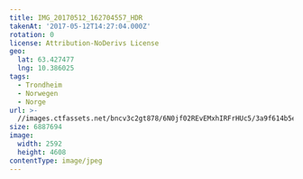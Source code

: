 ```yaml
---
title: IMG_20170512_162704557_HDR
takenAt: '2017-05-12T14:27:04.000Z'
rotation: 0
license: Attribution-NoDerivs License
geo:
  lat: 63.427477
  lng: 10.386025
tags:
  - Trondheim
  - Norwegen
  - Norge
url: >-
  //images.ctfassets.net/bncv3c2gt878/6N0jf02REvEMxhIRFrHUc5/3a9f614b5ef329847b6426d05cc4c12d/img_20170512_162704557_hdr_34265213060_o
size: 6887694
image:
  width: 2592
  height: 4608
contentType: image/jpeg
---
```


